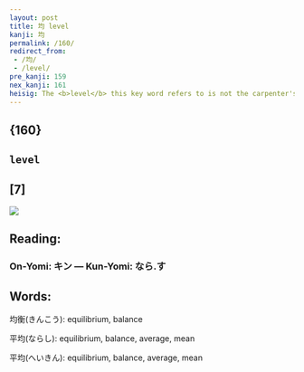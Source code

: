 ```yaml
---
layout: post
title: 均 level
kanji: 均
permalink: /160/
redirect_from:
 - /均/
 - /level/
pre_kanji: 159
nex_kanji: 161
heisig: The <b>level</b> this key word refers to is not the carpenter's tool but rather the even surface of a thing. It pictures <i>soil</i> being scooped up into a <i>ladle</i> and then made <b>level</b> (apparently because one is measuring <i>soil</i>). The excess <i>drops of soil</i> are brushed off the top, which accounts for the added <i>drop</i> at the <i>ladle's</i> edge.
---
```


## {160}

## `level`

## [7]

<div class="stroke"><img src="E59D87.png" /></div>

## Reading:

### On-Yomi: キン &mdash; Kun-Yomi: なら.す

## Words:

均衡(きんこう): equilibrium, balance

平均(ならし): equilibrium, balance, average, mean

平均(へいきん): equilibrium, balance, average, mean
